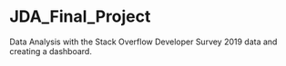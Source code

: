 # JDA_Final_Project
Data Analysis with the Stack Overflow Developer Survey 2019 data and creating a dashboard.
